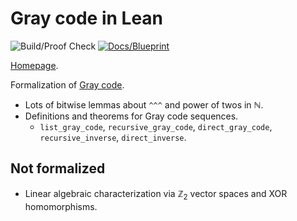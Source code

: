 # Gray code in Lean

![Build/Proof Check](https://github.com/josephmckinsey/lean-graycode/actions/workflows/lean_action_ci.yml/badge.svg) [![Docs/Blueprint](https://github.com/josephmckinsey/lean-graycode/actions/workflows/blueprint.yml/badge.svg)](https://josephmckinsey.github.io/lean-graycode/)

[Homepage](https://josephmckinsey.github.io/lean-graycode/).

Formalization of [Gray code](https://en.wikipedia.org/wiki/Gray_code).

* Lots of bitwise lemmas about `^^^` and power of twos in $\mathbb{N}$.
* Definitions and theorems for Gray code sequences.
    * `list_gray_code`, `recursive_gray_code`, `direct_gray_code`, `recursive_inverse`, `direct_inverse`.

## Not formalized

* Linear algebraic characterization via $\mathbb{Z}_2$ vector spaces and XOR homomorphisms.
